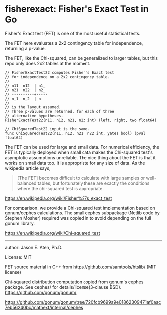 fisherexact: Fisher's Exact Test in Go
===========

Fisher's Exact test (FET) is one of the most useful
statistical tests. 

The FET here evaluates a 2x2 contingency table for independence,
returning a p-value.

The FET, like the Chi-squared, can be generalized 
to larger tables, but this
repo only does 2x2 tables at the moment.

~~~
// FisherExactTest22 computes Fisher's Exact test
// for independence on a 2x2 contingency table.
//
// n11  n12  | n1_
// n21  n22  | n2_
// ----------+-----
// n_1  n_2  | n
//
// is the layout assumed.
// Three p-values are returned, for each of three
// alternative hypotheses.
FisherExactTest22(n11, n12, n21, n22 int) (left, right, two float64)

// ChiSquaredTest22 input is the same.
func ChiSquaredTest22(n11, n12, n21, n22 int, yates bool) (pval float64)
~~~

The FET can be used for large and small data. 
For numerical efficiency, the FET is typically 
deployed when small data makes the Chi-squared test's 
asymptotic assumptions unreliable. The nice
thing about the FET is that it works on small data too.
It is appropriate for any size of data. As the 
wikipedia article says,

> [The FET] becomes difficult to calculate with 
> large samples or well-balanced tables, but 
> fortunately these are exactly the conditions 
> where the chi-squared test is appropriate.

https://en.wikipedia.org/wiki/Fisher%27s_exact_test

For comparison, we provide a Chi-squared test implementation
based on gonum/cephes calculations. The small
cephes subpackage (Netlib code by Stephen Mosher) 
required was copied in to avoid depending
on the full gonum library.

https://en.wikipedia.org/wiki/Chi-squared_test

----
author: Jason E. Aten, Ph.D.

License: MIT

FET source material in C++ from https://github.com/samtools/htslib/ (MIT license)

Chi-squared distribution computation copied from gonum's
cephes package. See cephes/ for details/license(3-clause BSD).
https://github.com/gonum/gonum/

https://github.com/gonum/gonum/tree/720fcb9699a9e01862309471af0aac7eb56240bc/mathext/internal/cephes

